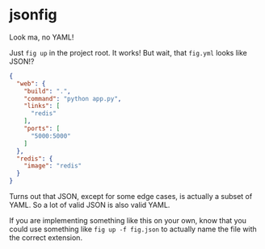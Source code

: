 jsonfig
=======

Look ma, no YAML!

Just `fig up` in the project root.  It works!  But wait, that `fig.yml` looks like JSON!?  

```json
{
  "web": {
    "build": ".",
    "command": "python app.py",
    "links": [
      "redis"
    ],
    "ports": [
      "5000:5000"
    ]
  },
  "redis": {
    "image": "redis"
  }
}
```


Turns out that JSON, except for some edge cases, is actually a subset of YAML.  So a lot of valid JSON is also valid YAML.

If you are implementing something like this on your own, know that you could use something like `fig up -f fig.json` to actually name the file with the correct extension.
